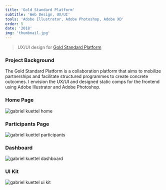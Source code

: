 ```yaml
---
title: 'Gold Standard Platform'
subtitle: 'Web Design, UX/UI'
tools: 'Adobe Illustrator, Adobe Photoshop, Adobe XD'
order: 5
date: '2018'
img: 'thumbnail.jpg'
---
```


> UX/UI design for [Gold Standard Platform](https://platform.goldstandard.org/home)

### Project Background

The Gold Standard Platform is a collaboration platform that aims to mobilize partnerships and facilitate structured programmes to create concrete outcomes. I envision the UX/UI and designed static comps for the frontend using Adobe Illustrator and Adobe Photoshop.

### Home Page

<img src="home.jpg" alt="gabriel kuettel home" title="gabriel kuettel home">

### Participants Page

<img src="participants.jpg" alt="gabriel kuettel participants" title="gabriel kuettel participants">

### Dashboard

<img src="dashboard.jpg" alt="gabriel kuettel dashboard" title="gabriel kuettel dashboard">

### UI Kit

<img src="uxui.jpg" alt="gabriel kuettel ui kit" title="gabriel kuettel ui kit">
